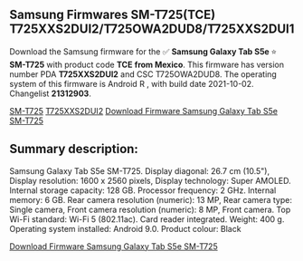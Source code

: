 <h2>Samsung Firmwares SM-T725(TCE) T725XXS2DUI2/T725OWA2DUD8/T725XXS2DUI1</h2>
Download the Samsung firmware for the ✅ <strong>Samsung Galaxy Tab S5e </strong> ⭐ <strong>SM-T725</strong> with product code <strong>TCE</strong> <strong> from Mexico</strong>. This firmware has version number PDA <strong>T725XXS2DUI2</strong> and CSC T725OWA2DUD8. The operating system of this firmware is Android R , with build date 2021-10-02. Changelist <strong>21312903</strong>.


[SM-T725](https://samfirm.shop/samsung/model/SM-T725)
[T725XXS2DUI2](https://samfirm.shop/samsung/pda/T725XXS2DUI2)
[Download Firmware Samsung Galaxy Tab S5e SM-T725](https://samfirm.shop/samsung/firmware/462207)
<h2>Summary description:</h2>
<p>Samsung Galaxy Tab S5e SM-T725. Display diagonal: 26.7 cm (10.5"), Display resolution: 1600 x 2560 pixels, Display technology: Super AMOLED. Internal storage capacity: 128 GB. Processor frequency: 2 GHz. Internal memory: 6 GB. Rear camera resolution (numeric): 13 MP, Rear camera type: Single camera, Front camera resolution (numeric): 8 MP, Front camera. Top Wi-Fi standard: Wi-Fi 5 (802.11ac). Card reader integrated. Weight: 400 g. Operating system installed: Android 9.0. Product colour: Black</p>


[Download Firmware Samsung Galaxy Tab S5e SM-T725](https://samfirm.shop/samsung/firmware/462207)
